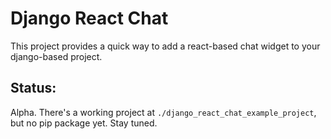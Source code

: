 # Django React Chat
This project provides a quick way to add a react-based chat widget
to your django-based project.

## Status:
Alpha. There's a working project at `./django_react_chat_example_project`,
but no pip package yet. Stay tuned.